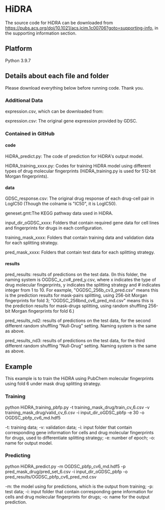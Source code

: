 # HiDRA

The source code for HiDRA can be downloaded from <https://pubs.acs.org/doi/10.1021/acs.jcim.1c00706?goto=supporting-info>, in the supporting information section.

## Platform

Python 3.9.7

## Details about each file and folder

Please download everything below before running code. Thank you. 

### Additional Data 

expression.csv, which can be downloaded from:

expression.csv: The original gene expression provided by GDSC.

### Contained in GitHub

#### code

HiDRA_predict.py: The code of prediction for HiDRA's output model.

HiDRA_training_xxxx.py: Codes for training HiDRA model using different types of drug molecular fingerprints (HiDRA_training.py is used for 512-bit Morgan fingerprints).

#### data

GDSC_response.csv: The original drug response of each drug-cell pair in LogIC50 (Though the colname is "IC50", it is LogIC50).

geneset.gmt:The KEGG pathway data used in HiDRA.

input_dir_oGDSC_xxxx: Folders that contain required gene data for cell lines and fingerprints for drugs in each configuration.

training_mask_xxxx: Folders that contain training data and validation data for each splitting strategy.

pred_mask_xxxx: Folders that contain test data for each splitting strategy.

#### results

pred_results: results of predictions on the test data. (In this folder, the naming system is OGDSC_x\_cv#\_pred_y.csv, where x indicates the type of drug molecular fingerprints, y indicates the splitting strategy and \# indicates integer from 1 to 10. For eaxmple, "OGDSC_256b_cv3_pred.csv" means this is the prediction results for mask-pairs splitting, using 256-bit Morgan fingerprints for fold 3; "OGDSC_256bnd_cv6_pred_md.csv" means this is the prediction results for mask-drugs splitting, using random shuffling 256-bit Morgan fingerprints for fold 6.)

pred_results_nd2: results of predictions on the test data, for the second different random shuffling "Null-Drug" setting. Naming system is the same as above.

pred_results_nd3: results of predictions on the test data, for the third different random shuffling "Null-Drug" setting. Naming system is the same as above.

## Example

This example is to train the HiDRA using PubChem molecular fingerprints using fold 6 under mask drug splitting strategy.

### Training

python HiDRA_training_pbfp.py -t training_mask_drug/train_cv_6.csv -v training_mask_drug/valid_cv_6.csv -i input_dir_oGDSC_pbfp -e 30 -o OGDSC_pbfp_cv6_md.hdf5

-t: training data; -v: validation data; -i: input folder that contain corresponding gene information for cells and drug molecular fingerprints for drugs, used to differentiate splitting strategy; -e: number of epoch; -o: name for output model.

### Predicting

python HiDRA_predict.py -m OGDSC_pbfp_cv6_md.hdf5 -p pred_mask_drug/pred_set_6.csv -i input_dir_oGDSC_pbfp -o pred_results/OGDSC_pbfp_cv6_pred_md.csv

-m: the model using for predictions, which is the output from training; -p: test data; -i: input folder that contain corresponding gene information for cells and drug molecular fingerprints for drugs; -o: name for the output prediction.
